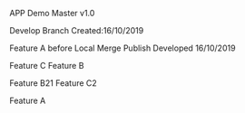 APP Demo Master v1.0

Develop Branch
Created:16/10/2019

Feature A before Local Merge Publish
Developed 16/10/2019

Feature C
Feature B

Feature B21
Feature C2


Feature A